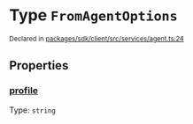 # Type `FromAgentOptions`
<sub>Declared in [packages/sdk/client/src/services/agent.ts:24](https://github.com/dxos/dxos/blob/516b7546a/packages/sdk/client/src/services/agent.ts#L24)</sub>




## Properties
### [profile](https://github.com/dxos/dxos/blob/516b7546a/packages/sdk/client/src/services/agent.ts#L25)
Type: <code>string</code>





